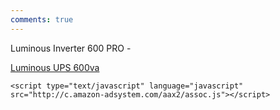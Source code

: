 ```yaml
---
comments: true
---
```


Luminous Inverter 600 PRO -


<a target="_blank" href="https://www.amazon.in/gp/product/B00HQCKEY2/ref=as_li_tl?ie=UTF8&camp=3638&creative=24630&creativeASIN=B00HQCKEY2&linkCode=as2&tag=goldeneagl04e-21&linkId=a17b9dc27c403a377d652e2347bfaf20">Luminous UPS 600va</a><img src="//ir-in.amazon-adsystem.com/e/ir?t=goldeneagl04e-21&l=am2&o=31&a=B00HQCKEY2" width="1" height="1" border="0" alt="" style="border:none !important; margin:0px !important;" />

<script type="text/javascript" language="javascript">
      var aax_size='728x90';
      var aax_pubname = 'goldeneagl04e-21';
      var aax_src='302';
    </script>
    <script type="text/javascript" language="javascript" src="http://c.amazon-adsystem.com/aax2/assoc.js"></script>

